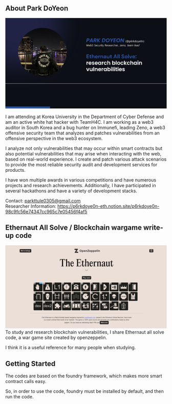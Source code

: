 ## About Park DoYeon

![alt text](image.png)

I am attending at Korea University in the Department of Cyber Defense and am an active white hat hacker with TeamH4C. I am working as a web3 auditor in South Korea and a bug hunter on Immunefi, leading Zeno, a web3 offensive security team that analyzes and patches vulnerabilities from an offensive perspective in the web3 ecosystem.

I analyze not only vulnerabilities that may occur within smart contracts but also potential vulnerabilities that may arise when interacting with the web, based on real-world experience. I create and patch various attack scenarios to provide the most reliable security audit and development services for products.

I have won multiple awards in various competitions and have numerous projects and research achievements. Additionally, I have participated in several hackathons and have a variety of development stacks.

Contact: parkttule0305@gmail.com<br/> 
Researcher Information: https://p6rkdoye0n-eth.notion.site/p6rkdoye0n-98c9fc56e74347cc965c7e05456f4af5

## Ethernaut All Solve / Blockchain wargame write-up code

![alt text](image-1.png) 
To study and research blockchain vulnerabilities, I share Ethernaut all solve code, a war game site created by openzeppelin.

I think it is a useful reference for many people when studying.

## Getting Started

The codes are based on the foundry framework, which makes more smart contract calls easy.

So, in order to use the code, foundry must be installed by default, and then run the code.



